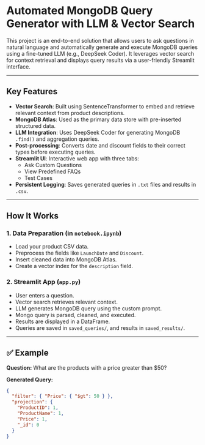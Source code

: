 # Automated MongoDB Query Generator with LLM & Vector Search

This project is an end-to-end solution that allows users to ask questions in natural language and automatically generate and execute MongoDB queries using a fine-tuned LLM (e.g., DeepSeek Coder). It leverages vector search for context retrieval and displays query results via a user-friendly Streamlit interface.

---

## Key Features

- **Vector Search**: Built using SentenceTransformer to embed and retrieve relevant context from product descriptions.
- **MongoDB Atlas**: Used as the primary data store with pre-inserted structured data.
- **LLM Integration**: Uses DeepSeek Coder for generating MongoDB `.find()` and aggregation queries.
- **Post-processing**: Converts date and discount fields to their correct types before executing queries.
- **Streamlit UI**: Interactive web app with three tabs:
  - Ask Custom Questions
  - View Predefined FAQs
  - Test Cases
- **Persistent Logging**: Saves generated queries in `.txt` files and results in `.csv`.

---

## How It Works

### 1. Data Preparation (in `notebook.ipynb`)
- Load your product CSV data.
- Preprocess the fields like `LaunchDate` and `Discount`.
- Insert cleaned data into MongoDB Atlas.
- Create a vector index for the `description` field.

### 2. Streamlit App (`app.py`)
- User enters a question.
- Vector search retrieves relevant context.
- LLM generates MongoDB query using the custom prompt.
- Mongo query is parsed, cleaned, and executed.
- Results are displayed in a DataFrame.
- Queries are saved in `saved_queries/`, and results in `saved_results/`.

---

## ✅ Example

**Question:** What are the products with a price greater than $50?

**Generated Query:**
```json
{
  "filter": { "Price": { "$gt": 50 } },
  "projection": {
    "ProductID": 1,
    "ProductName": 1,
    "Price": 1,
    "_id": 0
  }
}
```

